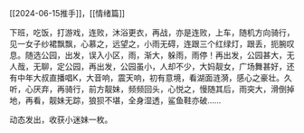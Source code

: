 [[2024-06-15推手]]，[[情绪篇]]

下班，吃饭，打游戏，连败，沐浴更衣，再战，亦是连败，上车，随机方向骑行，见一女子纱裙飘飘，心慕之，远望之，小雨无碍，连跟三个红绿灯，跟丢，扼腕叹息。随选公园，出发，误入小区，雨，渐大，躲雨，雨停！再出发，公园甚大，无人哉，无聊，定公园，再出发，公园虽小，人却不少，大妈靓女，广场舞甚好，还有中年大叔直播唱K，大音响，震天响，初有意境，看湖面涟漪，感心之豪壮。久听，心厌弃，再骑行，前方靓妹，频频回头，心悦之，慢随其后，雨突大，滑倒掉地，再看，靓妹无踪，狼狈不堪，全身湿透，鲨鱼鞋亦破……

动态发出，收获小迷妹一枚。